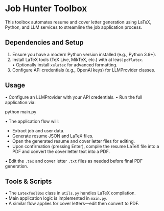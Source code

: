 # Job Hunter Toolbox

This toolbox automates resume and cover letter generation using LaTeX, Python, and LLM services to streamline the job application process.

## Dependencies and Setup
1. Ensure you have a modern Python version installed (e.g., Python 3.9+).
2. Install LaTeX tools (TeX Live, MikTeX, etc.) with at least `pdflatex`.  
   • Optionally install `xelatex` for advanced formatting.  
3. Configure API credentials (e.g., OpenAI keys) for LLMProvider classes.

## Usage
• Configure an LLMProvider with your API credentials.
• Run the full application via:
  
  python main.py

• The application flow will:
  - Extract job and user data.
  - Generate resume JSON and LaTeX files.
  - Open the generated resume and cover letter files for editing.
  - Upon confirmation (pressing Enter), compile the resume LaTeX file into a PDF and convert the cover letter text into a PDF.
  
• Edit the `.tex` and cover letter `.txt` files as needed before final PDF generation.

## Tools & Scripts
• The `LatexToolBox` class in `utils.py` handles LaTeX compilation.  
• Main application logic is implemented in `main.py`.  
• A similar flow applies for cover letters—edit then convert to PDF.
